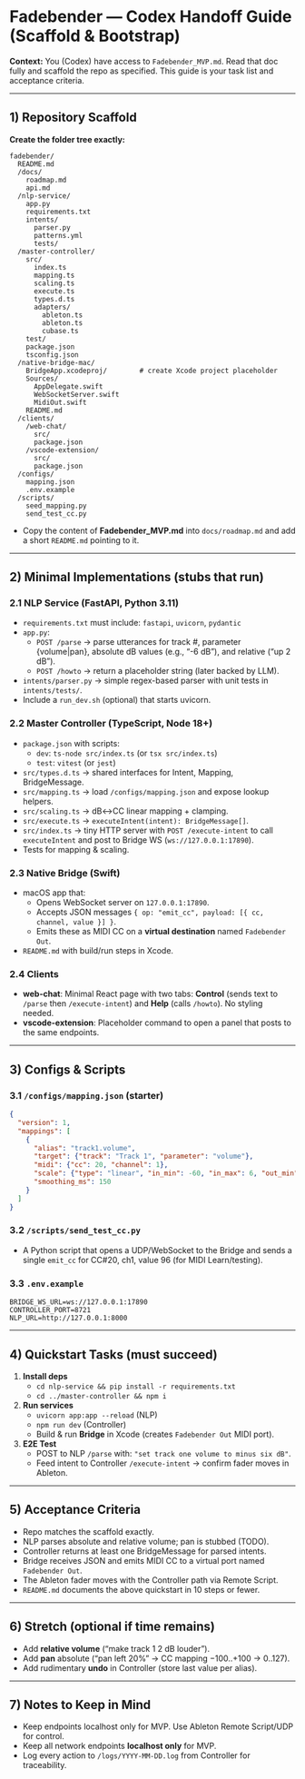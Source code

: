 # Fadebender — Codex Handoff Guide (Scaffold & Bootstrap)

**Context:** You (Codex) have access to `Fadebender_MVP.md`. Read that doc fully and scaffold the repo as specified. This guide is your task list and acceptance criteria.

---

## 1) Repository Scaffold

**Create the folder tree exactly:**
```
fadebender/
  README.md
  /docs/
    roadmap.md
    api.md
  /nlp-service/
    app.py
    requirements.txt
    intents/
      parser.py
      patterns.yml
      tests/
  /master-controller/
    src/
      index.ts
      mapping.ts
      scaling.ts
      execute.ts
      types.d.ts
      adapters/
        ableton.ts
        ableton.ts
        cubase.ts
    test/
    package.json
    tsconfig.json
  /native-bridge-mac/
    BridgeApp.xcodeproj/        # create Xcode project placeholder
    Sources/
      AppDelegate.swift
      WebSocketServer.swift
      MidiOut.swift
    README.md
  /clients/
    /web-chat/
      src/
      package.json
    /vscode-extension/
      src/
      package.json
  /configs/
    mapping.json
    .env.example
  /scripts/
    seed_mapping.py
    send_test_cc.py
```

- Copy the content of **Fadebender_MVP.md** into `docs/roadmap.md` and add a short `README.md` pointing to it.

---

## 2) Minimal Implementations (stubs that run)

### 2.1 NLP Service (FastAPI, Python 3.11)
- `requirements.txt` must include: `fastapi`, `uvicorn`, `pydantic`
- `app.py`:
  - `POST /parse` → parse utterances for track #, parameter {volume|pan}, absolute dB values (e.g., “-6 dB”), and relative (“up 2 dB”).
  - `POST /howto` → return a placeholder string (later backed by LLM).
- `intents/parser.py` → simple regex-based parser with unit tests in `intents/tests/`.
- Include a `run_dev.sh` (optional) that starts uvicorn.

### 2.2 Master Controller (TypeScript, Node 18+)
- `package.json` with scripts:
  - `dev`: `ts-node src/index.ts` (or `tsx src/index.ts`)
  - `test`: `vitest` (or `jest`)
- `src/types.d.ts` → shared interfaces for Intent, Mapping, BridgeMessage.
- `src/mapping.ts` → load `/configs/mapping.json` and expose lookup helpers.
- `src/scaling.ts` → dB↔CC linear mapping + clamping.
- `src/execute.ts` → `executeIntent(intent): BridgeMessage[]`.
- `src/index.ts` → tiny HTTP server with `POST /execute-intent` to call `executeIntent` and post to Bridge WS (`ws://127.0.0.1:17890`).
- Tests for mapping & scaling.

### 2.3 Native Bridge (Swift)
- macOS app that:
  - Opens WebSocket server on `127.0.0.1:17890`.
  - Accepts JSON messages `{ op: "emit_cc", payload: [{ cc, channel, value }] }`.
  - Emits these as MIDI CC on a **virtual destination** named `Fadebender Out`.
- `README.md` with build/run steps in Xcode.

### 2.4 Clients
- **web-chat**: Minimal React page with two tabs: **Control** (sends text to `/parse` then `/execute-intent`) and **Help** (calls `/howto`). No styling needed.
- **vscode-extension**: Placeholder command to open a panel that posts to the same endpoints.

---

## 3) Configs & Scripts

### 3.1 `/configs/mapping.json` (starter)
```json
{
  "version": 1,
  "mappings": [
    {
      "alias": "track1.volume",
      "target": {"track": "Track 1", "parameter": "volume"},
      "midi": {"cc": 20, "channel": 1},
      "scale": {"type": "linear", "in_min": -60, "in_max": 6, "out_min": 0, "out_max": 127},
      "smoothing_ms": 150
    }
  ]
}
```

### 3.2 `/scripts/send_test_cc.py`
- A Python script that opens a UDP/WebSocket to the Bridge and sends a single `emit_cc` for CC#20, ch1, value 96 (for MIDI Learn/testing).

### 3.3 `.env.example`
```
BRIDGE_WS_URL=ws://127.0.0.1:17890
CONTROLLER_PORT=8721
NLP_URL=http://127.0.0.1:8000
```

---

## 4) Quickstart Tasks (must succeed)

1. **Install deps**
   - `cd nlp-service && pip install -r requirements.txt`
   - `cd ../master-controller && npm i`
2. **Run services**
   - `uvicorn app:app --reload` (NLP)
   - `npm run dev` (Controller)
   - Build & run **Bridge** in Xcode (creates `Fadebender Out` MIDI port).
3. **E2E Test**
   - POST to NLP `/parse` with: `"set track one volume to minus six dB"`.
   - Feed intent to Controller `/execute-intent` → confirm fader moves in Ableton.

---

## 5) Acceptance Criteria

- Repo matches the scaffold exactly.
- NLP parses absolute and relative volume; pan is stubbed (TODO).
- Controller returns at least one BridgeMessage for parsed intents.
- Bridge receives JSON and emits MIDI CC to a virtual port named `Fadebender Out`.
- The Ableton fader moves with the Controller path via Remote Script.
- `README.md` documents the above quickstart in 10 steps or fewer.

---

## 6) Stretch (optional if time remains)

- Add **relative volume** (“make track 1 2 dB louder”).
- Add **pan** absolute (“pan left 20%” → CC mapping −100..+100 → 0..127).
- Add rudimentary **undo** in Controller (store last value per alias).

---

## 7) Notes to Keep in Mind

- Keep endpoints localhost only for MVP. Use Ableton Remote Script/UDP for control.
- Keep all network endpoints **localhost only** for MVP.
- Log every action to `/logs/YYYY-MM-DD.log` from Controller for traceability.
